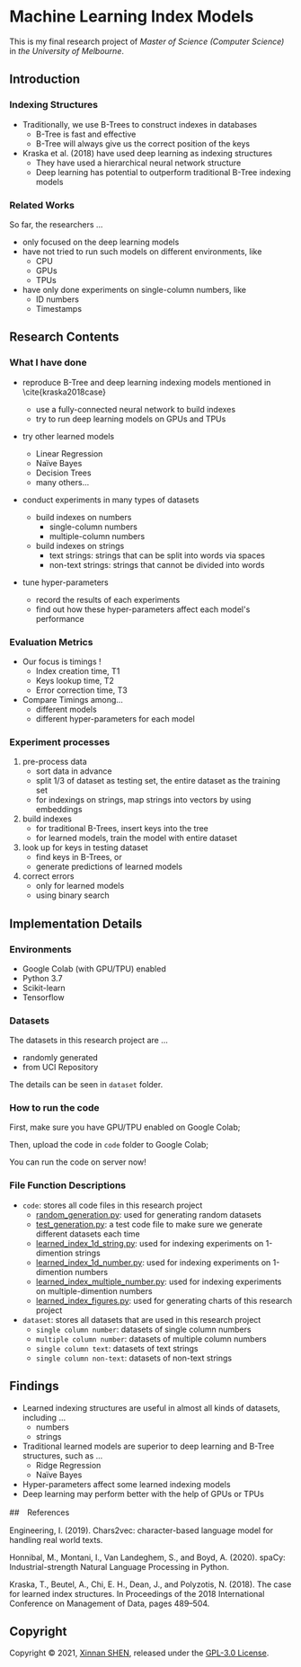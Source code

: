 # Machine Learning Index Models
This is my final research project of *Master of Science (Computer Science)* in *the University of Melbourne*.



## Introduction

### Indexing Structures

- Traditionally, we use B-Trees to construct indexes in databases
    - B-Tree is fast and effective
    - B-Tree will always give us the correct position of the keys
-  Kraska et al. (2018)  have used deep learning as indexing structures
    - They have used a hierarchical neural network structure
    - Deep learning has potential to outperform traditional B-Tree indexing models

### Related Works

So far, the researchers ...

- only focused on the deep learning models
- have not tried to run such models on different environments, like
    - CPU
    - GPUs
    - TPUs
- have only done experiments on single-column numbers, like
    - ID numbers
    - Timestamps



## Research Contents

### What I have done

- reproduce B-Tree and deep learning indexing models mentioned in \cite{kraska2018case}
    - use a fully-connected neural network to build indexes
    - try to run deep learning models on GPUs and TPUs
- try other learned models
    - Linear Regression
    - Naïve Bayes
    - Decision Trees
    - many others...

- conduct experiments in many types of datasets
    - build indexes on numbers
        - single-column numbers
        - multiple-column numbers
    - build indexes on strings
        - text strings: strings that can be split into words via spaces
        - non-text strings: strings that cannot be divided into words
- tune hyper-parameters
    - record the results of each experiments
    - find out how these hyper-parameters affect each model's performance

### Evaluation Metrics

- Our focus is timings !
    - Index creation time, T1
    - Keys lookup time, T2
    - Error correction time, T3
- Compare Timings among...
    - different models
    - different hyper-parameters for each model

### Experiment processes

1. pre-process data
    - sort data in advance
    - split 1/3 of dataset as testing set, the entire dataset as the training set
    - for indexings on strings, map strings into vectors by using embeddings
2. build indexes
    - for traditional B-Trees, insert keys into the tree
    - for learned models, train the model with entire dataset
3. look up for keys in testing dataset
    - find keys in B-Trees, or
    - generate predictions of learned models
4. correct errors
    - only for learned models
    - using binary search



## Implementation Details

### Environments

- Google Colab (with GPU/TPU) enabled
- Python 3.7
- Scikit-learn
- Tensorflow

### Datasets

The datasets in this research project are ...

- randomly generated
- from UCI Repository

The details can be seen in `dataset` folder.

### How to run the code

First, make sure you have GPU/TPU enabled on Google Colab;

Then, upload the code in `code` folder to Google Colab;

You can run the code on server now!

### File Function Descriptions

- `code`: stores all code files in this research project
	- [random_generation.py](https://github.com/sxn2012/learned-index/blob/master/code/random_generation.py): used for generating random datasets
	- [test_generation.py](https://github.com/sxn2012/learned-index/blob/master/code/test_generation.py): a test code file to make sure we generate different datasets each time
	- [learned_index_1d_string.py](https://github.com/sxn2012/learned-index/blob/master/code/learned_index_1d_string.py): used for indexing experiments on 1-dimention strings 
	- [learned_index_1d_number.py](https://github.com/sxn2012/learned-index/blob/master/code/learned_index_1d_number.py): used for indexing experiments on 1-dimention numbers
	- [learned_index_multiple_number.py](https://github.com/sxn2012/learned-index/blob/master/code/learned_index_multiple_number.py): used for indexing experiments on multiple-dimention numbers
	- [learned_index_figures.py](https://github.com/sxn2012/learned-index/blob/master/code/learned_index_figures.py): used for generating charts of this research project
- `dataset`: stores all datasets that are used in this research project
	- `single column number`: datasets of single column numbers
	- `multiple column number`: datasets of multiple column numbers
	- `single column text`: datasets of text strings
	- `single column non-text`: datasets of non-text strings

## Findings

- Learned indexing structures are useful in almost all kinds of datasets, including ...
    - numbers
    - strings
- Traditional learned models are superior to deep learning and B-Tree structures, such as ...
    - Ridge Regression
    - Naïve Bayes
- Hyper-parameters affect some learned indexing models
- Deep learning may perform better with the help of GPUs or TPUs

##　References

Engineering, I. (2019). Chars2vec: character-based language model for handling real world texts.

Honnibal, M., Montani, I., Van Landeghem, S., and Boyd, A. (2020). spaCy: Industrial-strength Natural Language Processing in Python.

Kraska, T., Beutel, A., Chi, E. H., Dean, J., and Polyzotis, N. (2018). The case for learned index structures. In Proceedings of the 2018 International Conference on Management of Data, pages 489–504.

## Copyright

Copyright © 2021, [Xinnan SHEN](https://github.com/sxn2012), released under the [GPL-3.0 License](https://github.com/sxn2012/learned-index/blob/master/LICENSE).